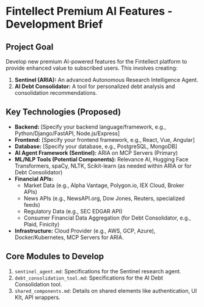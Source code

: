 # Fintellect Premium AI Features - Development Brief

## Project Goal
Develop new premium AI-powered features for the Fintellect platform to provide enhanced value to subscribed users. This involves creating:
1.  **Sentinel (ARIA):** An advanced Autonomous Research Intelligence Agent.
2.  **AI Debt Consolidator:** A tool for personalized debt analysis and consolidation recommendations.

## Key Technologies (Proposed)
*   **Backend:** [Specify your backend language/framework, e.g., Python/Django/FastAPI, Node.js/Express]
*   **Frontend:** [Specify your frontend framework, e.g., React, Vue, Angular]
*   **Database:** [Specify your database, e.g., PostgreSQL, MongoDB]
*   **AI Agent Framework (Sentinel):** ARIA on MCP Servers (Primary)
*   **ML/NLP Tools (Potential Components):** Relevance AI, Hugging Face Transformers, spaCy, NLTK, Scikit-learn (as needed within ARIA or for Debt Consolidator)
*   **Financial APIs:**
    *   Market Data (e.g., Alpha Vantage, Polygon.io, IEX Cloud, Broker APIs)
    *   News APIs (e.g., NewsAPI.org, Dow Jones, Reuters, specialized feeds)
    *   Regulatory Data (e.g., SEC EDGAR API)
    *   Consumer Financial Data Aggregation (for Debt Consolidator, e.g., Plaid, Finicity)
*   **Infrastructure:** Cloud Provider (e.g., AWS, GCP, Azure), Docker/Kubernetes, MCP Servers for ARIA.

## Core Modules to Develop
1.  `sentinel_agent.md`: Specifications for the Sentinel research agent.
2.  `debt_consolidation_tool.md`: Specifications for the AI Debt Consolidation tool.
3.  `shared_components.md`: Details on shared elements like authentication, UI KIt, API wrappers.
